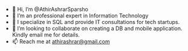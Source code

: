- 👋 Hi, I’m @AthirAshrarSparsho
- 👀 I’m an professional expert in Information Technology
- 🌱 I specialize in SQL and provide IT consultations for tech startups.
- 💞️ I’m looking to collaborate on creating a DB and mobile application. Kindly email me for details.
- 📫 Reach me at athirashrar@gmail.com
